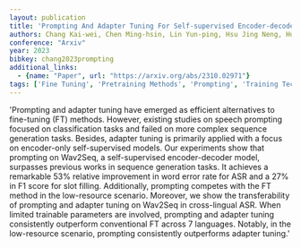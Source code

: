 ```yaml
---
layout: publication
title: 'Prompting And Adapter Tuning For Self-supervised Encoder-decoder Speech Model'
authors: Chang Kai-wei, Chen Ming-hsin, Lin Yun-ping, Hsu Jing Neng, Huang Paul Kuo-ming, Huang Chien-yu, Li Shang-wen, Lee Hung-yi
conference: "Arxiv"
year: 2023
bibkey: chang2023prompting
additional_links:
  - {name: "Paper", url: "https://arxiv.org/abs/2310.02971"}
tags: ['Fine Tuning', 'Pretraining Methods', 'Prompting', 'Training Techniques']
---
```

'Prompting and adapter tuning have emerged as efficient alternatives to fine-tuning (FT) methods. However, existing studies on speech prompting focused on classification tasks and failed on more complex sequence generation tasks. Besides, adapter tuning is primarily applied with a focus on encoder-only self-supervised models. Our experiments show that prompting on Wav2Seq, a self-supervised encoder-decoder model, surpasses previous works in sequence generation tasks. It achieves a remarkable 53&#37; relative improvement in word error rate for ASR and a 27&#37; in F1 score for slot filling. Additionally, prompting competes with the FT method in the low-resource scenario. Moreover, we show the transferability of prompting and adapter tuning on Wav2Seq in cross-lingual ASR. When limited trainable parameters are involved, prompting and adapter tuning consistently outperform conventional FT across 7 languages. Notably, in the low-resource scenario, prompting consistently outperforms adapter tuning.'
